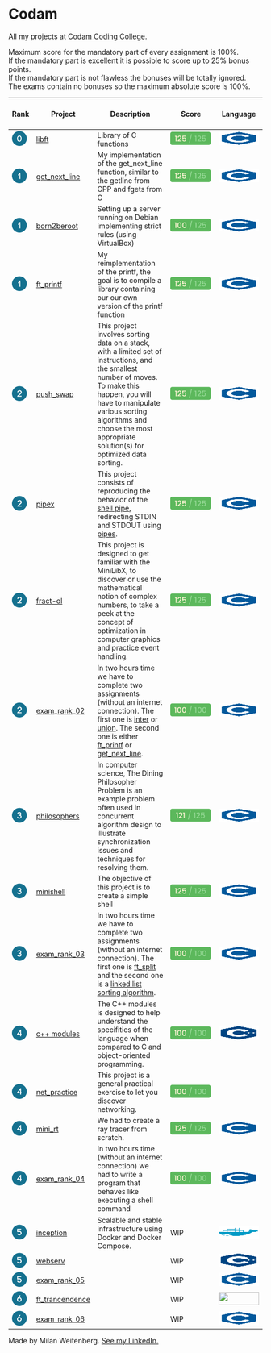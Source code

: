 # Codam
All my projects at [Codam Coding College](https://codam.nl). 

Maximum score for the mandatory part of every assignment is 100%. </br>
If the mandatory part is excellent it is possible to score up to 25% bonus points.</br>
If the mandatory part is not flawless the bonuses will be totally ignored.</br>
The exams contain no bonuses so the maximum absolute score is 100%.</br>

<table>
	<thead>
		<tr>
			<th><h4>Rank</h4></th>
			<th><h4>Project</h4></th>
			<th><h4>Description</h4></th>
			<th width="82px"><h4>Score</h4></th>
			<th><h4>Language</h4></th>
		</tr>
	</thead>
	<tbody>
		<tr>
			<td><img src="img/rank0.png" alt="0" width="30" height="30"/></td>
			<td><a href=libft/>libft</a></td>
			<td>Library of C functions</td>
			<td height="28px"><img src="img/score125.png" alt="125%" width="80" height="26"/></td>
			<td><img src="https://raw.githubusercontent.com/devicons/devicon/master/icons/c/c-plain.svg" alt="c" width="80" height="26"/></td>
		</tr>
		<tr>
			<td><img src="img/rank1.png" alt="1" width="30" height="30"/></td>
			<td><a href=get_next_line/>get_next_line</a></td>
			<td>My implementation of the get_next_line function, similar to the getline from CPP and fgets from C</td>
			<td height="28px"><img src="img/small125.png" alt="125%" width="80" height="26"/></td>
			<td><img src="https://raw.githubusercontent.com/devicons/devicon/master/icons/c/c-plain.svg" alt="c" width="80" height="26"/></td>
		</tr>
		<tr>
			<td><img src="img/rank1.png" alt="1" width="30" height="30"/></td>
			<td><a href=born2beroot/>born2beroot</a></td>
			<td>Setting up a server running on Debian implementing strict rules (using VirtualBox)</td>
			<td height="28px"><img src="img/small100_125.png" alt="100%" width="80" height="26"/></td>
			<td><img src="https://raw.githubusercontent.com/devicons/devicon/master/icons/c/c-plain.svg" alt="c" width="80" height="26"/></td>
		</tr>
		<tr>
			<td><img src="img/rank1.png" alt="1" width="30" height="30"/></td>
			<td><a href=ft_printf/>ft_printf</a></td>
			<td>My reimplementation of the printf, the goal is to compile a library containing our our own version of the printf function</td>
			<td height="28px"><img src="img/small125.png" alt="125%" width="80" height="26"/></td>
			<td><img src="https://raw.githubusercontent.com/devicons/devicon/master/icons/c/c-plain.svg" alt="c" width="80" height="26"/></td>
		</tr>
		<tr>
			<td><img src="img/rank2.png" alt="2" width="30" height="30"/></td>
			<td><a href=push_swap/>push_swap</a></td>
			<td>This project involves sorting data on a stack, with a limited set of instructions, and the smallest number of moves. To make this happen, you will have to manipulate various sorting algorithms and choose the most appropriate solution(s) for optimized data sorting.</td>
			<td height="28px"><img src="img/small125.png" alt="125%" width="80" height="26"/></td>
			<td><img src="https://raw.githubusercontent.com/devicons/devicon/master/icons/c/c-plain.svg" alt="c" width="80" height="26"/></td>
		</tr>
		<tr>
			<td><img src="img/rank2.png" alt="2" width="30" height="30"/></td>
			<td><a href=pipex/>pipex</a></td>
			<td>This project consists of reproducing the behavior of the <a href=https://www.geeksforgeeks.org/piping-in-unix-or-linux/>shell pipe</a>, redirecting STDIN and STDOUT using <a href=https://www.geeksforgeeks.org/pipe-system-call/>pipes</a>.</td>
			<td height="28px"><img src="img/small125.png" alt="125%" width="80" height="26"/></td>
			<td><img src="https://raw.githubusercontent.com/devicons/devicon/master/icons/c/c-plain.svg" alt="c" width="80" height="26"/></td>
		</tr>
		<tr>
			<td><img src="img/rank2.png" alt="2" width="30" height="30"/></td>
			<td><a href=fract-ol/>fract-ol</a></td>
			<td>This project is designed to get familiar with the MiniLibX, to discover or use the mathematical notion of complex numbers, to take a peek at the concept of optimization in computer graphics and practice event handling.</td>
			<td height="28px"><img src="img/small125.png" alt="125%" width="80" height="26"/></td>
			<td><img src="https://raw.githubusercontent.com/devicons/devicon/master/icons/c/c-plain.svg" alt="c" width="80" height="26"/></td>
		</tr>
		<tr>
			<td><img src="img/rank2.png" alt="2" width="30" height="30"/></td>
			<td><a href=exam_rank_02/>exam_rank_02</a></td>
			<td>In two hours time we have to complete two assignments (without an internet connection). The first one is <a href=exam_rank_02/inter/>inter</a> or <a href=exam_rank_02/union/>union</a>. The second one is either <a href=exam_rank_02/ft_printf/>ft_printf</a> or <a href=exam_rank_02/get_next_line/>get_next_line</a>.</td>
			<td height="28px"><img src="img/small100.png" alt="100%" width="80" height="26"/></td>
			<td><img src="https://raw.githubusercontent.com/devicons/devicon/master/icons/c/c-plain.svg" alt="c" width="80" height="26"/></td>
		</tr>
		<tr>
			<td><img src="img/rank3.png" alt="3" width="30" height="30"/></td>
			<td><a href=philosophers/>philosophers</a></td>
			<td>In computer science, The Dining Philosopher Problem is an example problem often used in concurrent algorithm design to illustrate synchronization issues and techniques for resolving them.</td>
			<td height="28px"><img src="img/small121.png" alt="121%" width="80" height="26"/></td>
			<td><img src="https://raw.githubusercontent.com/devicons/devicon/master/icons/c/c-plain.svg" alt="c" width="80" height="26"/></td>
		</tr>
		<tr>
			<td><img src="img/rank3.png" alt="3" width="30" height="30"/></td>
			<td><a href=minishell/>minishell</a></td>
			<td>The objective of this project is to create a simple shell</td>
			<td height="28px"><img src="img/small125.png" alt="125%" width="80" height="26"/></td>
			<td><img src="https://raw.githubusercontent.com/devicons/devicon/master/icons/c/c-plain.svg" alt="c" width="80" height="26"/></td>
		</tr>
		<tr>
			<td><img src="img/rank3.png" alt="3" width="30" height="30"/></td>
			<td><a href=exam_rank_03/>exam_rank_03</a></td>
			<td>In two hours time we have to complete two assignments (without an internet connection). The first one is <a href=exam_rank_03/ft_split.c>ft_split</a> and the second one is a <a href=exam_rank_03/sorting_linked_list.c>linked list sorting algorithm</a>.</td>
			<td height="28px"><img src="img/small100.png" alt="100%" width="80" height="26"/></td>
			<td><img src="https://raw.githubusercontent.com/devicons/devicon/master/icons/c/c-plain.svg" alt="c" width="80" height="26"/></td>
		</tr>
		<tr>
			<td><img src="img/rank4.png" alt="4" width="30" height="30"/></td>
			<td><a href=cpp/>c++ modules</a></td>
			<td>The C++ modules is designed to help understand the specifities of the language when compared to C and object-oriented programming.</td>
			<td height="28px"><img src="img/small100.png" alt="100%" width="80" height="26"/></td>
			<td><img src="https://github.com/devicons/devicon/blob/master/icons/cplusplus/cplusplus-plain.svg" alt="cpp" width="80" height="26"/></td>
		</tr>
		<tr>
			<td><img src="img/rank4.png" alt="4" width="30" height="30"/></td>
			<td><a href=net_practice/>net_practice</a></td>
			<td>This project is a general practical exercise to let you discover networking.</td>
			<td height="28px"><img src="img/small100.png" alt="100%" width="80" height="26"/></td>
			<td></td>
		</tr>
		<tr>
			<td><img src="img/rank4.png" alt="4" width="30" height="30"/></td>
			<td><a href=mini_rt/>mini_rt</a></td>
			<td>We had to create a ray tracer from scratch.</td>
			<td height="28px"><img src="img/small125.png" alt="125%" width="80" height="26"/></td>
			<td><img src="https://raw.githubusercontent.com/devicons/devicon/master/icons/c/c-plain.svg" alt="c" width="80" height="26"/></td>
		</tr>
		<tr>
			<td><img src="img/rank4.png" alt="4" width="30" height="30"/></td>
			<td><a href=exam_rank_04/>exam_rank_04</a></td>
			<td>In two hours time (without an internet connection) we had to write a program that behaves like executing a shell command</td>
			<td height="28px"><img src="img/small100.png" alt="100%" width="80" height="26"/></td>
			<td><img src="https://raw.githubusercontent.com/devicons/devicon/master/icons/c/c-plain.svg" alt="c" width="80" height="26"/></td>
		</tr>
		<tr>
			<td><img src="img/rank5.png" alt="5" width="30" height="30"/></td>
			<td><a href=inception/>inception</a></td>
			<td>Scalable and stable infrastructure using Docker and Docker Compose.</td>
			<td>WIP</td>
			<td height="28px"><img src="https://github.com/devicons/devicon/blob/master/icons/docker/docker-plain.svg" alt="docker" width="80" height="26"/></td>
		</tr>
		<tr>
			<td><img src="img/rank5.png" alt="5" width="30" height="30"/></td>
			<td><a href=WIP/>webserv</a></td>
			<td></td>
			<td height="28px">WIP</td>
			<td><img src="https://github.com/devicons/devicon/blob/master/icons/cplusplus/cplusplus-plain.svg" alt="cpp" width="80" height="26"/></td>
		</tr>
		<tr>
			<td><img src="img/rank5.png" alt="5" width="30" height="30"/></td>
			<td><a href=exam_rank_05/>exam_rank_05</a></td>
			<td></td>
			<td height="28px">WIP</td>
			<td><img src="https://raw.githubusercontent.com/devicons/devicon/master/icons/c/c-plain.svg" alt="c" width="80" height="26"/></td>
		</tr>
		<tr>
			<td><img src="img/rank6.png" alt="5" width="30" height="30"/></td>
			<td><a href=ft_trancendenceP/>ft_trancendence</a></td>
			<td></td>
			<td height="28px">WIP</td>
			<td><img src="" alt="" width="80" height="26"/></td>
		</tr>
		<tr>
			<td><img src="img/rank6.png" alt="5" width="30" height="30"/></td>
			<td><a href=exam_rank_06/>exam_rank_06</a></td>
			<td></td>
			<td height="28px">WIP</td>
			<td><img src="https://raw.githubusercontent.com/devicons/devicon/master/icons/c/c-plain.svg" alt="c" width="80" height="26"/></td>
		</tr>
	</tbody>
</table>
	
Made by Milan Weitenberg. [See my LinkedIn.](https://www.linkedin.com/in/mnweitenberg/)
